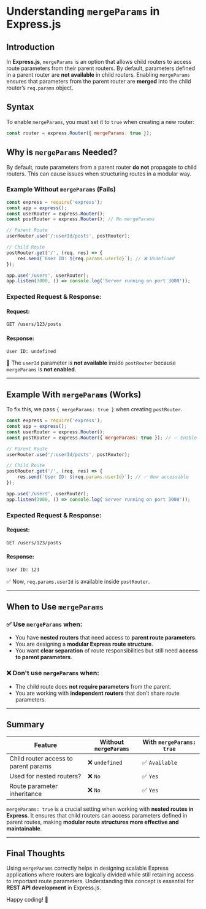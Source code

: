 # Understanding `mergeParams` in Express.js

## Introduction
In **Express.js**, `mergeParams` is an option that allows child routers to access route parameters from their parent routers. By default, parameters defined in a parent router are **not available** in child routers. Enabling `mergeParams` ensures that parameters from the parent router are **merged** into the child router’s `req.params` object.

## Syntax
To enable `mergeParams`, you must set it to `true` when creating a new router:

```javascript
const router = express.Router({ mergeParams: true });
```

## Why is `mergeParams` Needed?
By default, route parameters from a parent router **do not** propagate to child routers. This can cause issues when structuring routes in a modular way.

### **Example Without `mergeParams` (Fails)**
```javascript
const express = require('express');
const app = express();
const userRouter = express.Router();
const postRouter = express.Router(); // No mergeParams

// Parent Route
userRouter.use('/:userId/posts', postRouter);

// Child Route
postRouter.get('/', (req, res) => {
    res.send(`User ID: ${req.params.userId}`); // ❌ Undefined
});

app.use('/users', userRouter);
app.listen(3000, () => console.log('Server running on port 3000'));
```

### **Expected Request & Response:**
#### **Request:**
```sh
GET /users/123/posts
```

#### **Response:**
```sh
User ID: undefined
```
🔴 The `userId` parameter is **not available** inside `postRouter` because `mergeParams` is **not enabled**.

---

## **Example With `mergeParams` (Works)**
To fix this, we pass `{ mergeParams: true }` when creating `postRouter`.

```javascript
const express = require('express');
const app = express();
const userRouter = express.Router();
const postRouter = express.Router({ mergeParams: true }); // ✅ Enable mergeParams

// Parent Route
userRouter.use('/:userId/posts', postRouter);

// Child Route
postRouter.get('/', (req, res) => {
    res.send(`User ID: ${req.params.userId}`); // ✅ Now accessible
});

app.use('/users', userRouter);
app.listen(3000, () => console.log('Server running on port 3000'));
```

### **Expected Request & Response:**
#### **Request:**
```sh
GET /users/123/posts
```

#### **Response:**
```sh
User ID: 123
```
✅ Now, `req.params.userId` is available inside `postRouter`.

---

## **When to Use `mergeParams`**
### ✅ Use `mergeParams` when:
- You have **nested routers** that need access to **parent route parameters**.
- You are designing a **modular Express route structure**.
- You want **clear separation** of route responsibilities but still need **access to parent parameters**.

### ❌ Don't use `mergeParams` when:
- The child route does **not require parameters** from the parent.
- You are working with **independent routers** that don’t share route parameters.

---

## **Summary**
| Feature            | Without `mergeParams` | With `mergeParams: true` |
|--------------------|----------------------|--------------------------|
| Child router access to parent params | ❌ `undefined` | ✅ `Available` |
| Used for nested routers? | ❌ `No` | ✅ `Yes` |
| Route parameter inheritance | ❌ `No` | ✅ `Yes` |

`mergeParams: true` is a crucial setting when working with **nested routes in Express**. It ensures that child routers can access parameters defined in parent routes, making **modular route structures more effective and maintainable**.

---

## **Final Thoughts**
Using `mergeParams` correctly helps in designing scalable Express applications where routers are logically divided while still retaining access to important route parameters. Understanding this concept is essential for **REST API development** in Express.js.

Happy coding! 🚀

